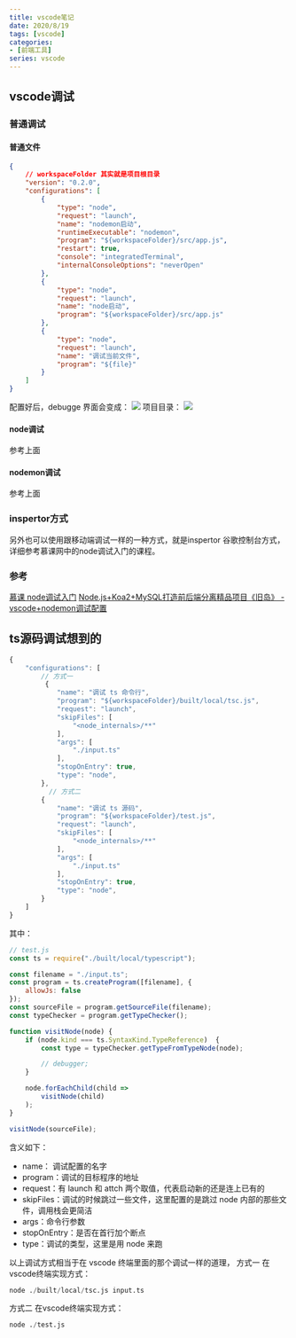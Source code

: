 ```yaml
---
title: vscode笔记
date: 2020/8/19
tags: [vscode]
categories: 
- [前端工具]
series: vscode
---
```


## vscode调试
### 普通调试
#### 普通文件
```json
{
    // workspaceFolder 其实就是项目根目录
    "version": "0.2.0",
    "configurations": [
        {
            "type": "node",
            "request": "launch",
            "name": "nodemon启动",
            "runtimeExecutable": "nodemon",
            "program": "${workspaceFolder}/src/app.js",
            "restart": true,
            "console": "integratedTerminal",
            "internalConsoleOptions": "neverOpen"
        },
        {
            "type": "node",
            "request": "launch",
            "name": "node启动",
            "program": "${workspaceFolder}/src/app.js"
        },
        {
            "type": "node",
            "request": "launch",
            "name": "调试当前文件",
            "program": "${file}"
        }
    ]
}
```
配置好后，debugge 界面会变成：
![](/image/node/pre.jpg)
项目目录：
![](/image/node/deb.jpg)
#### node调试
参考上面
#### nodemon调试
参考上面
### inspertor方式
另外也可以使用跟移动端调试一样的一种方式，就是inspertor 谷歌控制台方式，详细参考慕课网中的node调试入门的课程。
### 参考
[慕课 node调试入门]()
[Node.js+Koa2+MySQL打造前后端分离精品项目《旧岛》 - vscode+nodemon调试配置](https://coding.imooc.com/class/chapter/342.html#Anchor)


## ts源码调试想到的

```js
{
    "configurations": [
        // 方式一
         {
            "name": "调试 ts 命令行",
            "program": "${workspaceFolder}/built/local/tsc.js",
            "request": "launch",
            "skipFiles": [
                "<node_internals>/**"
            ],
            "args": [
                "./input.ts"
            ],
            "stopOnEntry": true,
            "type": "node",
        },
          // 方式二
        {
            "name": "调试 ts 源码",
            "program": "${workspaceFolder}/test.js",
            "request": "launch",
            "skipFiles": [
                "<node_internals>/**"
            ],
            "args": [
                "./input.ts"
            ],
            "stopOnEntry": true,
            "type": "node",
        }
    ]
}
```
其中：
```js
// test.js
const ts = require("./built/local/typescript");

const filename = "./input.ts";
const program = ts.createProgram([filename], {
    allowJs: false
});
const sourceFile = program.getSourceFile(filename);
const typeChecker = program.getTypeChecker();

function visitNode(node) {
    if (node.kind === ts.SyntaxKind.TypeReference)  {
        const type = typeChecker.getTypeFromTypeNode(node);

        // debugger;
    }

    node.forEachChild(child =>
        visitNode(child)
    );
}

visitNode(sourceFile);
```



含义如下：
- name： 调试配置的名字
- program：调试的目标程序的地址
- request：有 launch 和 attch 两个取值，代表启动新的还是连上已有的
- skipFiles：调试的时候跳过一些文件，这里配置的是跳过 node 内部的那些文件，调用栈会更简洁
- args：命令行参数
- stopOnEntry：是否在首行加个断点
- type：调试的类型，这里是用 node 来跑

以上调试方式相当于在 vscode 终端里面的那个调试一样的道理，
方式一 在vscode终端实现方式：
```s
node ./built/local/tsc.js input.ts
```

方式二 在vscode终端实现方式：
```s
node ./test.js
```
